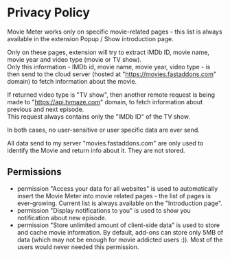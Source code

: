 # Privacy Policy

Movie Meter works only on specific movie-related pages - this list is always available in the extension Popup / Show introduction page.

Only on these pages, extension will try to extract IMDb ID, movie name, movie year and video type (movie or TV show).  
Only this information - IMDb id, movie name, movie year, video type - is then send to the cloud server (hosted at "https://movies.fastaddons.com" domain) to fetch information about the movie.

If returned video type is "TV show", then another remote request is being made to "https://api.tvmaze.com" domain, to fetch information about previous and next episode.  
This request always contains only the "IMDb ID" of the TV show.

In both cases, no user-sensitive or user specific data are ever send.  

All data send to my server "movies.fastaddons.com" are only used to identify the Movie and return info about it. They are not stored.

## Permissions
- permission "Access your data for all websites" is used to automatically insert the Movie Meter into movie related pages - the list of pages is ever-growing. Current list is always available on the "Introduction page".
- permission "Display notifications to you" is used to show you notification about new episode.
- permission "Store unlimited amount of client-side data" is used to store and cache movie information. By default, add-ons can store only 5MB of data (which may not be enough for movie addicted users :)). Most of the users would never needed this permission.

